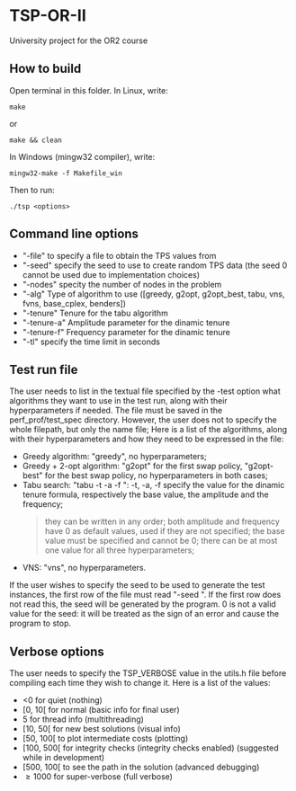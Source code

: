 # TSP-OR-II
University project for the OR2 course

## How to build
Open terminal in this folder.
In Linux, write:
```shell
make
```
or
```shell
make && clean
```
In Windows (mingw32 compiler), write:
```shell
mingw32-make -f Makefile_win
```

Then to run:
```shell
./tsp <options>
```

## Command line options 
 - "-file" to specify a file to obtain the TPS values from
 - "-seed" specify the seed to use to create random TPS data (the seed 0 cannot be used due to implementation choices)
 - "-nodes" specity the number of nodes in the problem
 - "-alg" Type of algorithm to use ([greedy, g2opt, g2opt_best, tabu, vns, fvns, base_cplex, benders])
 - "-tenure" Tenure for the tabu algorithm
 - "-tenure-a" Amplitude parameter for the dinamic tenure
 - "-tenure-f" Frequency parameter for the dinamic tenure
 - "-tl" specify the time limit in seconds

## Test run file
The user needs to list in the textual file specified by the -test option what algorithms they want to use in the test run, along with their hyperparameters if needed.
The file must be saved in the perf_prof/test_spec directory. However, the user does not to specify the whole filepath, but only the name file;
Here is a list of the algorithms, along with their hyperparameters and how they need to be expressed in the file:
 - Greedy algorithm: "greedy", no hyperparameters;
 - Greedy + 2-opt algorithm: "g2opt" for the first swap policy, "g2opt-best" for the best swap policy, no hyperparameters in both cases;
 - Tabu search: "tabu -t <tenure value> -a <tenure amplitude value> -f <tenure frequency value>": -t, -a, -f specify the value for the dinamic tenure formula, respectively the base value, the amplitude and the frequency;
    > they can be written in any order;
    > both amplitude and frequency have 0 as default values, used if they are not specified;
    > the base value must be specified and cannot be 0;
    > there can be at most one value for all three hyperparameters;
 - VNS: "vns", no hyperparameters.

If the user wishes to specify the seed to be used to generate the test instances, the first row of the file must read "-seed <seed value>". If the first row does not read this, the seed will be generated by the program. 0 is not a valid value for the seed: it will be treated as the sign of an error and cause the program to stop.


## Verbose options
The user needs to specify the TSP_VERBOSE value in the utils.h file before compiling each time they wish to change it.
Here is a list of the values:
 - <0 for quiet                             (nothing)
 - [0, 10[ for normal                       (basic info for final user)
 - 5 for thread info                     (multithreading)
 - [10, 50[ for new best solutions              (visual info)
 - [50, 100[ to plot intermediate costs          (plotting)
 - [100, 500[ for integrity checks               (integrity checks enabled) (suggested while in development)
 - [500, 100[ to see the path in the solution    (advanced debugging)
 - $\geq1000$ for super-verbose                 (full verbose)
